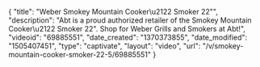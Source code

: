 {
    "title": "Weber Smokey Mountain Cooker\u2122 Smoker 22\"",
    "description": "Abt is a proud authorized retailer of the Smokey Mountain Cooker\u2122 Smoker 22\". Shop for Weber Grills and Smokers at Abt!",
    "videoid": "69885551",
    "date_created": "1370373855",
    "date_modified": "1505407451",
    "type": "captivate",
    "layout": "video",
    "url": "\/v\/smokey-mountain-cooker-smoker-22-5\/69885551"
}